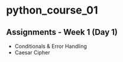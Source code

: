# python_course_01

## Assignments - Week 1 (Day 1)
- Conditionals & Error Handling
- Caesar Cipher
